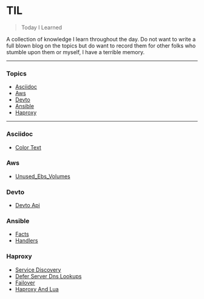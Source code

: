 # TIL

> Today I Learned

A collection of knowledge I learn throughout the day.  Do not want to write a full blown blog on the topics but do want to record them for other folks who stumble upon them or myself, I have a terrible memory.

---

### Topics

* [Asciidoc](#asciidoc)
* [Aws](#aws)
* [Devto](#devto)
* [Ansible](#ansible)
* [Haproxy](#haproxy)

---

### Asciidoc
* [Color Text](./markdown/asciidoc/color-text.md)

### Aws
* [Unused_Ebs_Volumes](./markdown/aws/unused_ebs_volumes.md)

### Devto
* [Devto Api](./markdown/devto/devto-api.md)

### Ansible
* [Facts](./markdown/ansible/facts.md)
* [Handlers](./markdown/ansible/handlers.md)

### Haproxy
* [Service Discovery](./markdown/haproxy/service-discovery.md)
* [Defer Server Dns Lookups](./markdown/haproxy/defer-server-dns-lookups.md)
* [Failover](./markdown/haproxy/failover.md)
* [Haproxy And Lua](./markdown/haproxy/haproxy-and-lua.md)

